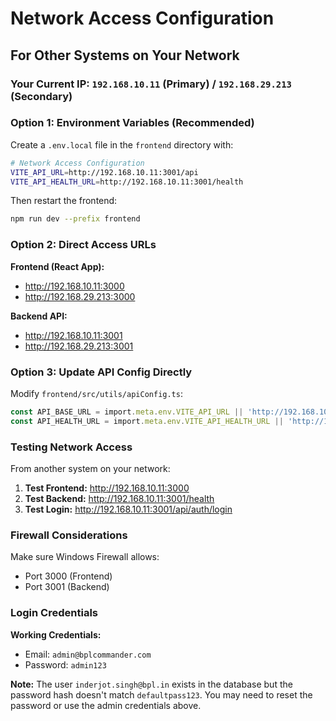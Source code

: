 # Network Access Configuration

## For Other Systems on Your Network

### Your Current IP: `192.168.10.11` (Primary) / `192.168.29.213` (Secondary)

### Option 1: Environment Variables (Recommended)

Create a `.env.local` file in the `frontend` directory with:

```bash
# Network Access Configuration
VITE_API_URL=http://192.168.10.11:3001/api
VITE_API_HEALTH_URL=http://192.168.10.11:3001/health
```

Then restart the frontend:
```bash
npm run dev --prefix frontend
```

### Option 2: Direct Access URLs

**Frontend (React App):**
- http://192.168.10.11:3000
- http://192.168.29.213:3000

**Backend API:**
- http://192.168.10.11:3001
- http://192.168.29.213:3001

### Option 3: Update API Config Directly

Modify `frontend/src/utils/apiConfig.ts`:

```typescript
const API_BASE_URL = import.meta.env.VITE_API_URL || 'http://192.168.10.11:3001/api';
const API_HEALTH_URL = import.meta.env.VITE_API_HEALTH_URL || 'http://192.168.10.11:3001/health';
```

### Testing Network Access

From another system on your network:

1. **Test Frontend:** http://192.168.10.11:3000
2. **Test Backend:** http://192.168.10.11:3001/health
3. **Test Login:** http://192.168.10.11:3001/api/auth/login

### Firewall Considerations

Make sure Windows Firewall allows:
- Port 3000 (Frontend)
- Port 3001 (Backend)

### Login Credentials

**Working Credentials:**
- Email: `admin@bplcommander.com`
- Password: `admin123`

**Note:** The user `inderjot.singh@bpl.in` exists in the database but the password hash doesn't match `defaultpass123`. You may need to reset the password or use the admin credentials above.

